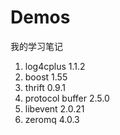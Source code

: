 Demos
=====

我的学习笔记

1. log4cplus 1.1.2
2. boost 1.55
3. thrift 0.9.1
4. protocol buffer 2.5.0
5. libevent 2.0.21
6. zeromq 4.0.3

